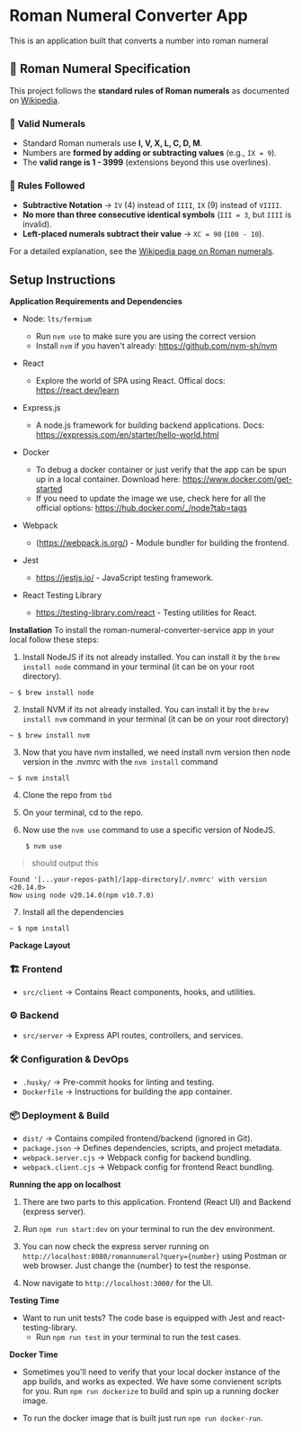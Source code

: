 # Roman Numeral Converter App
This is an application built that converts a number into roman numeral


## 📖 Roman Numeral Specification

This project follows the **standard rules of Roman numerals** as documented on [Wikipedia](https://en.wikipedia.org/wiki/Roman_numerals).

### 🔢 **Valid Numerals**

- Standard Roman numerals use **I, V, X, L, C, D, M**.
- Numbers are **formed by adding or subtracting values** (e.g., `IX = 9`).
- The **valid range is 1 - 3999** (extensions beyond this use overlines).

### 📜 **Rules Followed**
- **Subtractive Notation** → `IV` (4) instead of `IIII`, `IX` (9) instead of `VIIII`.
- **No more than three consecutive identical symbols** (`III = 3`, but `IIII` is invalid).
- **Left-placed numerals subtract their value** → `XC = 90` (`100 - 10`).

For a detailed explanation, see the [Wikipedia page on Roman numerals](https://en.wikipedia.org/wiki/Roman_numerals).


## Setup Instructions

**Application Requirements and Dependencies**

- Node: `lts/fermium`
    - Run `nvm use` to make sure you are using the correct version
    - Install `nvm` if you haven't already: https://github.com/nvm-sh/nvm

- React
    -  Explore the world of SPA using React. Offical docs: https://react.dev/learn

- Express.js
    - A node.js framework for building backend applications. Docs: https://expressjs.com/en/starter/hello-world.html

- Docker
    - To debug a docker container or just verify that the app can be spun up in a local container. Download here: https://www.docker.com/get-started
    - If you need to update the image we use, check here for all the official options: https://hub.docker.com/_/node?tab=tags

- Webpack
    - (https://webpack.js.org/) - Module bundler for building the frontend.

- Jest
    - https://jestjs.io/ - JavaScript testing framework.

- React Testing Library
    - https://testing-library.com/react - Testing utilities for React.


**Installation**
To install the roman-numeral-converter-service app in your local follow these steps:

1. Install NodeJS if its not already installed. You can install it by the `brew install node` command in your terminal (it can be on your root directory).

```
~ $ brew install node
```

2. Install NVM if its not already installed. You can install it by the `brew install nvm` command in your terminal (it can be on your root directory)

```
~ $ brew install nvm
```

3. Now that you have nvm installed, we need install nvm version then node version in the .nvmrc with the `nvm install` command

```
~ $ nvm install
```

4. Clone the repo from `tbd`

5. On your terminal, cd to the repo.

6. Now use the `nvm use` command to use a specific version of NodeJS.

```
    $ nvm use
```

>should output this

```
Found '[...your-repos-path]/[app-directory]/.nvmrc' with version <20.14.0>
Now using node v20.14.0(npm v10.7.0)
```

7. Install all the dependencies

```
~ $ npm install
```


**Package Layout**

### 🏗️ **Frontend**
- `src/client` → Contains React components, hooks, and utilities.

### ⚙️ **Backend**
- `src/server` → Express API routes, controllers, and services.

### 🛠 **Configuration & DevOps**
- `.husky/` → Pre-commit hooks for linting and testing.
- `Dockerfile` → Instructions for building the app container.

### 📦 **Deployment & Build**
- `dist/` → Contains compiled frontend/backend (ignored in Git).
- `package.json` → Defines dependencies, scripts, and project metadata.
- `webpack.server.cjs` → Webpack config for backend bundling.
- `webpack.client.cjs` → Webpack config for frontend React bundling.


**Running the app on localhost**
1. There are two parts to this application. Frontend (React UI) and Backend (express server).

2. Run `npm run start:dev` on your terminal to run the dev environment.

3. You can now check the express server running on `http://localhost:8080/romannumeral?query={number}` using Postman or web browser. Just change the {number} to test the response.

4. Now navigate to `http://localhost:3000/` for the UI.


**Testing Time**
- Want to run unit tests? The code base is equipped with Jest and react-testing-library.
    - Run `npm run test` in your terminal to run the test cases.

**Docker Time**
- Sometimes you'll need to verify that your local docker instance of the app builds, and works as expected. We have some convienent scripts for you. Run `npm run dockerize` to build and spin up a running docker image.

- To run the docker image that is built just run `npm run docker-run`.